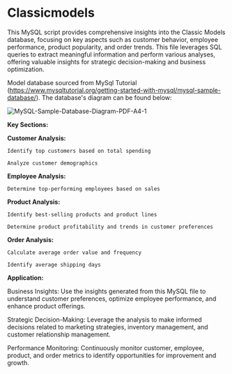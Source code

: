 # Classicmodels

This MySQL script provides comprehensive insights into the Classic Models database, focusing on key aspects such as customer behavior, employee performance, product popularity, and order trends. This file leverages SQL queries to extract meaningful information and perform various analyses, offering valuable insights for strategic decision-making and business optimization.

Model database sourced from MySql Tutorial (https://www.mysqltutorial.org/getting-started-with-mysql/mysql-sample-database/). The database's diagram can be found below:


![MySQL-Sample-Database-Diagram-PDF-A4-1](https://github.com/hanhatnguyendo/Classicmodels/assets/76510432/0f24ce57-565e-4c55-b118-8212c2344701)


**Key Sections:**

**Customer Analysis:**
  
    Identify top customers based on total spending
  
    Analyze customer demographics

**Employee Analysis:**

    Determine top-performing employees based on sales 
  
**Product Analysis:**

    Identify best-selling products and product lines
  
    Determine product profitability and trends in customer preferences
  
**Order Analysis:**

    Calculate average order value and frequency
  
    Identify average shipping days
  

**Application:**

  Business Insights: Use the insights generated from this MySQL file to understand customer preferences, optimize employee performance, and enhance product offerings.

  Strategic Decision-Making: Leverage the analysis to make informed decisions related to marketing strategies, inventory management, and customer relationship management.

  Performance Monitoring: Continuously monitor customer, employee, product, and order metrics to identify opportunities for improvement and growth.
